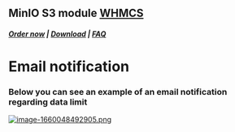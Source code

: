 ## MinIO S3 module **[WHMCS](https://puqcloud.com/link.php?id=77)**

#####  [Order now](https://puqcloud.com/index.php?rp=/store/whmcs-module-minio-s3) | [Download](https://download.puqcloud.com/WHMCS/servers/PUQ_WHMCS-MinIO-S3/) | [FAQ](https://faq.puqcloud.com/)

# Email notification

### **Below you can see an example of an email notification regarding data limit**

[![image-1660048492905.png](https://doc.puq.info/uploads/images/gallery/2022-08/scaled-1680-/image-1660048492905.png)](https://doc.puq.info/uploads/images/gallery/2022-08/image-1660048492905.png)
